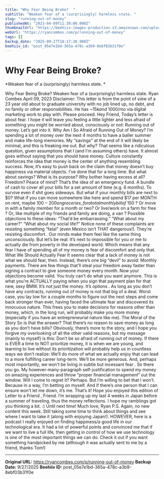 ```yaml
---
title: "Why Fear Being Broke?  "
subtitle: "Weaken fear of a (surprisingly) harmless state. "
slug: "running-out-of-money"
publishedAt: "2023-04-09T11:30:00.000Z"
thumbnailUrl: "https://beehiiv-images-production.s3.amazonaws.com/uploads/asset/file/18a6742d-bc22-4e2e-a7e1-7b9a1e71fb55/jp-valery-mQTTDA_kY_8-unsplash.jpg?t=1681038655"
webUrl: "https://ryancombes.com/p/running-out-of-money"
tags: []
backup_date: "2025-09-27T18:17:38.900Z"
beehiiv_id: "post_05e7e1bd-365a-478c-a3b9-8ebf03b31f0e"
---
```


# Why Fear Being Broke?  

*Weaken fear of a (surprisingly) harmless state. *



Why Fear Being Broke? Weaken fear of a (surprisingly) harmless state. Ryan Combes April 09, 2023 Disclaimer: This letter is from the point of view of a 23 year old about to graduate university with no job lined up, no debt, and no family or other responsibilities. He has ~$15k and ~$1000/mo via digital marketing work to play with. Please proceed. Hey Friend, Today’s letter is about fear. I hope it will leave you feeling a little lighter and less afraid of something you might be worried about, consciously or not: Running out of money. Let’s get into it. Why Am I So Afraid of Running Out of Money? I’m spending a lot of money over the next 4 months to have a baller summer and make life-long memories. My “savings” at the end of it will likely be minimal, and this is freaking me out. But why? That seems like a ridiculous question, given assumptions that I (and I’m assuming others) have. It almost goes without saying that you should have money. Culture constantly reinforces the idea that money is the center of anything resembling success. Now, it’s easy to push back on the claim that money doesn’t buy happiness via material objects. I’ve done that for a long time. But what about savings? What is its purpose? Why bother having excess at all? Freedom? Peace of mind? That’s the idea of an emergency fund. A bundle of cash to cover all your bills for a set amount of time (e.g. 6 months). To survive even if shit goes sideways. But what if your monthly bills are next to $0? What if you can move somewhere like here and spend $17 per MONTH on rent, maybe $100-200 on groceries, for a total monthly bill of ~$150 ? Or move in with a family member for a month or two? Or live/work on a farm for free ? Or, like multiple of my friends and family are doing, a van ? Possible objections to these ideas: “That’d be embarrassing.” “What about my career?” “What about my social life?” Notice none of these complaints are resisting something “fatal” (even Mexico isn’t THAT dangerous!). They’re resisting discomfort . Our minds make them feel like the same thing unconsciously. But let’s be real: It’s next to impossible for you or me to actually die from poverty in the developed world. Which means that any fear I have of spending all of my money is fear of discomfort and only that. What We Should Actually Fear It seems clear that a lack of money is not what we should fear, then. Instead, there’s one big “devil” to avoid: Monthly payments. There are few things that’ll steal your freedom away faster than signing a contract to give someone money every month. Now your objections become valid. You truly can’t do what you want anymore. This is what you’re ACTUALLY paying when you sign that payment plan for that new, sexy BMW. It’s not just the money. It’s options . As long as you don’t have any contracts, running out of money is not that big of a deal. Worst case, you lay low for a couple months to figure out the next steps and come back stronger than ever, having faced the ultimate fear and discovered its innocuous nature. This frees you to make decisions for reasons other than money, which, in the long run, will probably make you more money (especially if you have an entrepreneurial nature like me). The Moral of the Story So is that the answer? That there’s no reason to save money as long as you don’t have bills? Obviously, there’s more to the story, and I hope you forgive my overlooking of all the other valid reasons, but my message (mainly to myself) is this: Don’t be so afraid of running out of money. If there is EVER a time to NOT prioritize money, it is when we are young, and learning to live without its prioritization will probably help us in countless ways we don’t realize: We’ll do more of what we actually enjoy that can lead to a more fulfilling career long-term. We’ll be more generous. And, perhaps most importantly, we won’t be living in subtle but incessant fear . So there you go. My however-many-paragraph self-justification to spend my money on amazing experiences and throw “proper financial management” out the window. Will I come to regret it? Perhaps. But I’m willing to bet that I won’t. Because in a way, I’m betting on myself. And if there’s one person that I can ensure won’t let me down, it’s me. That’s it! Hope you enjoyed this edition of Letter to a Friend , Friend. I’m wrapping up my last 4 weeks in Japan before a summer of traveling, thus the money reflections. I hope my ramblings got you thinking a bit. :) Until next time! Much love, Ryan P.S. Again, no new content this week. Still taking some time to think about things and see where I want to take it (along with enjoying Japan!). HOWEVER, here is a podcast I really enjoyed on finding happiness/a good life in our technological era. It had a lot of powerful points and convinced me that if we want to live a full life, then getting in control of how we use technology is one of the most important things we can do. Check it out if you want something handpicked by me (although it was actually sent to me by a friend, thanks Tom!)

---

**Original URL:** https://ryancombes.com/p/running-out-of-money
**Backup Date:** 9/27/2025
**Beehiiv ID:** post_05e7e1bd-365a-478c-a3b9-8ebf03b31f0e
